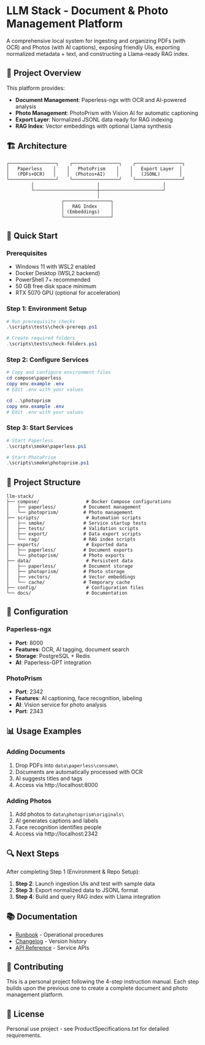 # LLM Stack - Document & Photo Management Platform

A comprehensive local system for ingesting and organizing PDFs (with OCR) and Photos (with AI captions), exposing friendly UIs, exporting normalized metadata + text, and constructing a Llama-ready RAG index.

## 🎯 Project Overview

This platform provides:
- **Document Management**: Paperless-ngx with OCR and AI-powered analysis
- **Photo Management**: PhotoPrism with Vision AI for automatic captioning
- **Export Layer**: Normalized JSONL data ready for RAG indexing
- **RAG Index**: Vector embeddings with optional Llama synthesis

## 🏗️ Architecture

```
┌─────────────────┐    ┌─────────────────┐    ┌─────────────────┐
│   Paperless    │    │   PhotoPrism    │    │   Export Layer  │
│   (PDFs+OCR)   │    │  (Photos+AI)    │    │   (JSONL)       │
└─────────────────┘    └─────────────────┘    └─────────────────┘
         │                       │                       │
         └───────────────────────┼───────────────────────┘
                                 │
                    ┌─────────────────┐
                    │   RAG Index     │
                    │ (Embeddings)    │
                    └─────────────────┘
```

## 🚀 Quick Start

### Prerequisites
- Windows 11 with WSL2 enabled
- Docker Desktop (WSL2 backend)
- PowerShell 7+ recommended
- 50 GB free disk space minimum
- RTX 5070 GPU (optional for acceleration)

### Step 1: Environment Setup
```powershell
# Run prerequisite checks
.\scripts\tests\check-prereqs.ps1

# Create required folders
.\scripts\tests\check-folders.ps1
```

### Step 2: Configure Services
```powershell
# Copy and configure environment files
cd compose\paperless
copy env.example .env
# Edit .env with your values

cd ..\photoprism
copy env.example .env
# Edit .env with your values
```

### Step 3: Start Services
```powershell
# Start Paperless
.\scripts\smoke\paperless.ps1

# Start PhotoPrism
.\scripts\smoke\photoprism.ps1
```

## 📁 Project Structure

```
llm-stack/
├── compose/                 # Docker Compose configurations
│   ├── paperless/          # Document management
│   └── photoprism/         # Photo management
├── scripts/                 # Automation scripts
│   ├── smoke/              # Service startup tests
│   ├── tests/              # Validation scripts
│   ├── export/             # Data export scripts
│   └── rag/                # RAG index scripts
├── exports/                 # Exported data
│   ├── paperless/          # Document exports
│   └── photoprism/         # Photo exports
├── data/                    # Persistent data
│   ├── paperless/          # Document storage
│   ├── photoprism/         # Photo storage
│   ├── vectors/            # Vector embeddings
│   └── cache/              # Temporary cache
├── config/                  # Configuration files
└── docs/                    # Documentation
```

## 🔧 Configuration

### Paperless-ngx
- **Port**: 8000
- **Features**: OCR, AI tagging, document search
- **Storage**: PostgreSQL + Redis
- **AI**: Paperless-GPT integration

### PhotoPrism
- **Port**: 2342
- **Features**: AI captioning, face recognition, labeling
- **AI**: Vision service for photo analysis
- **Port**: 2343

## 📊 Usage Examples

### Adding Documents
1. Drop PDFs into `data\paperless\consume\`
2. Documents are automatically processed with OCR
3. AI suggests titles and tags
4. Access via http://localhost:8000

### Adding Photos
1. Add photos to `data\photoprism\originals\`
2. AI generates captions and labels
3. Face recognition identifies people
4. Access via http://localhost:2342

## 🔍 Next Steps

After completing Step 1 (Environment & Repo Setup):

1. **Step 2**: Launch ingestion UIs and test with sample data
2. **Step 3**: Export normalized data to JSONL format
3. **Step 4**: Build and query RAG index with Llama integration

## 📚 Documentation

- [Runbook](docs/runbook.md) - Operational procedures
- [Changelog](docs/CHANGELOG.md) - Version history
- [API Reference](docs/api.md) - Service APIs

## 🤝 Contributing

This is a personal project following the 4-step instruction manual. Each step builds upon the previous one to create a complete document and photo management platform.

## 📄 License

Personal use project - see ProductSpecifications.txt for detailed requirements.
